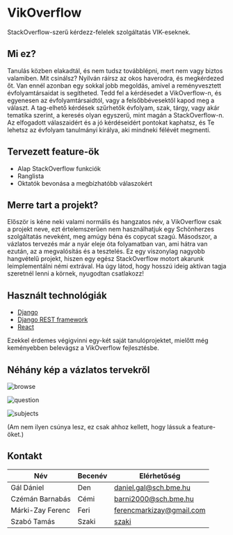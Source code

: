# VikOverflow
StackOverflow-szerű kérdezz-felelek szolgáltatás VIK-eseknek.
## Mi ez?
Tanulás közben elakadtál, és nem tudsz továbblépni, mert nem vagy biztos valamiben. Mit csinálsz? Nyilván ráírsz az okos haverodra, és megkérdezed őt. Van ennél azonban egy sokkal jobb megoldás, amivel a reményvesztett évfolyamtársaidat is segítheted.
Tedd fel a kérdésedet a VikOverflow-n, és egyenesen az évfolyamtársaidtól, vagy a felsőbbévesektől kapod meg a választ. A tag-elhető kérdések szűrhetők évfolyam, szak, tárgy, vagy akár tematika szerint, a keresés olyan egyszerű, mint magán a StackOverflow-n. Az elfogadott válaszaidért és a jó kérdéseidért pontokat kaphatsz, és Te lehetsz az évfolyam tanulmányi királya, aki mindneki félévét megmenti.
## Tervezett feature-ök
* Alap StackOverflow funkciók
* Ranglista
* Oktatók bevonása a megbízhatóbb válaszokért
## Merre tart a projekt?
Először is kéne neki valami normális és hangzatos név, a VikOverflow csak a projekt neve, ezt értelemszerűen nem használhatjuk egy Schönherzes szolgáltatás neveként, meg amúgy béna és copycat szagú.
Másodszor, a vázlatos tervezés már a nyár eleje óta folyamatban van, ami hátra van ezután, az a megvalósítás és a tesztelés. Ez egy viszonylag nagyobb hangvételű projekt, hiszen egy egész StackOverflow motort akarunk leimplementálni némi extrával. Ha úgy látod, hogy hosszú ideig aktívan tagja szeretnél lenni a körnek, nyugodtan csatlakozz!
## Használt technológiák
* [Django](https://www.djangoproject.com/)
* [Django REST framework](http://www.django-rest-framework.org/)
* [React](https://reactjs.org/)

Ezekkel érdemes végigvinni egy-két saját tanulóprojektet, mielőtt még keményebben belevágsz a VikOverflow fejlesztésbe.
## Néhány kép a vázlatos tervekről
![browse](https://raw.githubusercontent.com/wiki/DevTeamSCH/vikoverflow/images/mockups/browse.PNG)

![question](https://raw.githubusercontent.com/wiki/DevTeamSCH/vikoverflow/images/mockups/question.PNG)

![subjects](https://raw.githubusercontent.com/wiki/DevTeamSCH/vikoverflow/images/mockups/subjects.PNG)

(Am nem ilyen csúnya lesz, ez csak ahhoz kellett, hogy lássuk a feature-öket.)
## Kontakt
|Név|Becenév|Elérhetőség|
|---|-------|-----|
|Gál Dániel|Den|daniel.gal@sch.bme.hu|
|Czémán Barnabás|Cémi|barni2000@sch.bme.hu|
|Márki-Zay Ferenc|Feri|ferencmarkizay@gmail.com|
|Szabó Tamás|Szaki|[szaki](https://github.com/szakitom)|
